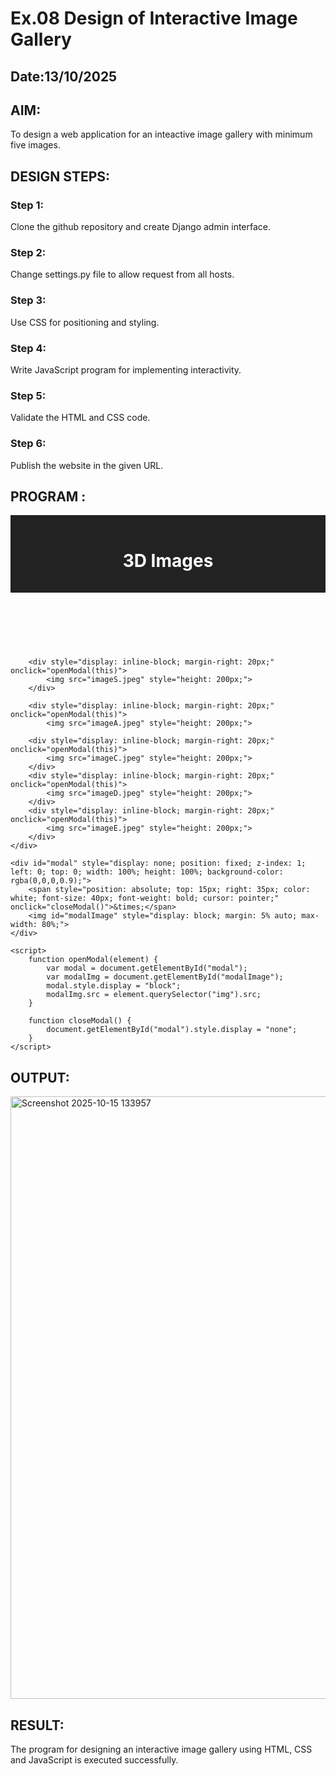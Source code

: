 # Ex.08 Design of Interactive Image Gallery
## Date:13/10/2025

## AIM:
To design a web application for an inteactive image gallery with minimum five images.

## DESIGN STEPS:

### Step 1:
Clone the github repository and create Django admin interface.

### Step 2:
Change settings.py file to allow request from all hosts.

### Step 3:
Use CSS for positioning and styling.

### Step 4:
Write JavaScript program for implementing interactivity.

### Step 5:
Validate the HTML and CSS code.

### Step 6:
Publish the website in the given URL.

## PROGRAM :
<!DOCTYPE html>
<html lang="en">
<head>
    <meta charset="UTF-8">
    <meta name="viewport" content="width=device-width, initial-scale=1.0">
    <title>Interactive Image Gallery</title>
</head>
<body>
    <header style="text-align: center; background-color: #222; color: white; padding: 1rem 0;">
        <h1>3D Images</h1>
    </header>

   <br>
   <br>

        <div style="display: inline-block; margin-right: 20px;" onclick="openModal(this)">
            <img src="imageS.jpeg" style="height: 200px;">
        </div>
       
        <div style="display: inline-block; margin-right: 20px;" onclick="openModal(this)">
            <img src="imageA.jpeg" style="height: 200px;">
        
        <div style="display: inline-block; margin-right: 20px;" onclick="openModal(this)">
            <img src="imageC.jpeg" style="height: 200px;">
        </div>
        <div style="display: inline-block; margin-right: 20px;" onclick="openModal(this)">
            <img src="imageD.jpeg" style="height: 200px;">
        </div>
        <div style="display: inline-block; margin-right: 20px;" onclick="openModal(this)">
            <img src="imageE.jpeg" style="height: 200px;">
        </div>
    </div>

    <div id="modal" style="display: none; position: fixed; z-index: 1; left: 0; top: 0; width: 100%; height: 100%; background-color: rgba(0,0,0,0.9);">
        <span style="position: absolute; top: 15px; right: 35px; color: white; font-size: 40px; font-weight: bold; cursor: pointer;" onclick="closeModal()">&times;</span>
        <img id="modalImage" style="display: block; margin: 5% auto; max-width: 80%;">
    </div>

    <script>
        function openModal(element) {
            var modal = document.getElementById("modal");
            var modalImg = document.getElementById("modalImage");
            modal.style.display = "block";
            modalImg.src = element.querySelector("img").src;
        }

        function closeModal() {
            document.getElementById("modal").style.display = "none";
        }
    </script>
</body>
</html>

## OUTPUT:
<img width="1907" height="964" alt="Screenshot 2025-10-15 133957" src="https://github.com/user-attachments/assets/efbff104-7da1-4354-b5f7-d184c7f081ff" />


## RESULT:
The program for designing an interactive image gallery using HTML, CSS and JavaScript is executed successfully.
